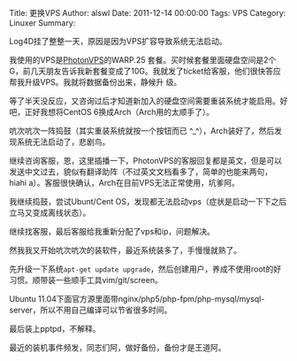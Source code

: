 Title: 更换VPS
Author: alswl
Date: 2011-12-14 00:00:00
Tags: VPS
Category: Linuxer
Summary: 

Log4D挂了整整一天，原因是因为VPS扩容导致系统无法启动。

我使用的VPS是[PhotonVPS](http://www.photonvps.com/billing/aff.php?aff=2188)的WARP.25
套餐。买时候套餐里面硬盘空间是2个G，前几天朋友告诉我新套餐变成了10G。我就发了ticket给客服，他们很快答应帮我升级VPS。我就将数据备份出来，静候升
级。

等了半天没反应，又咨询过后才知道新加入的硬盘空间需要重装系统才能启用。好吧，正好我想将CentOS 6换成Arch（Arch用的太顺手了）。

吭次吭次一阵捣鼓（其实重装系统就按一个按钮而已 ^_^），Arch装好了，然后发现系统无法启动了，悲剧鸟。

继续咨询客服，恩，这里插播一下，PhotonVPS的客服回复都是英文，但是可以发送中文过去，貌似有翻译助阵（不过英文文档看多了，简单的也能来两句，hiahi
a）。客服很快确认，Arch在目前VPS无法正常使用，坑爹阿。

我继续捣鼓，尝试Ubunt/Cent OS，发现都无法启动vps（症状是启动一下下之后立马又变成离线状态）。

继续找客服，最后客服给我重新分配了vps和ip，问题解决。

然我我又开始吭次吭次的装软件，最近系统装多了，手慢慢就熟了。

先升级一下系统`apt-get update upgrade`，然后创建用户，养成不使用root的好习惯。顺带装一些顺手工具vim/git/screen。

Ubuntu 11.04下面官方源里面带nginx/php5/php-fpm/php-mysql/mysql-
server，所以不用自己编译可以节省很多时间。

最后装上pptpd，不解释。

最近的装机事件频发，同志们阿，做好备份，备份才是王道阿。

